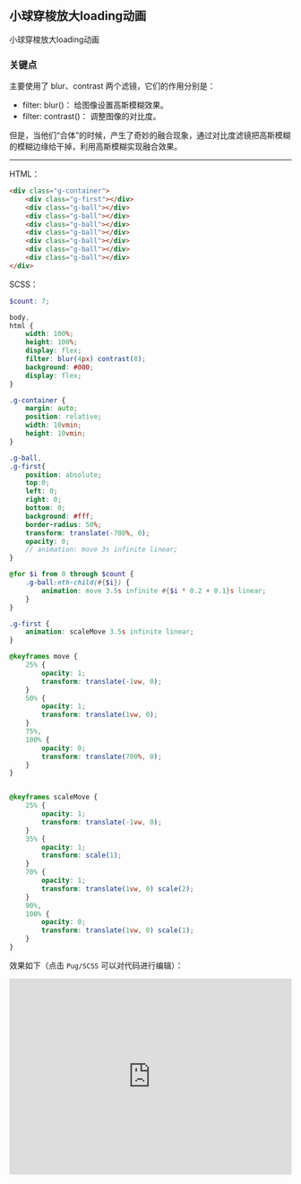 ## 小球穿梭放大loading动画

小球穿梭放大loading动画

### 关键点 

主要使用了 blur、contrast 两个滤镜，它们的作用分别是：

+ filter: blur()： 给图像设置高斯模糊效果。
+ filter: contrast()： 调整图像的对比度。

但是，当他们“合体”的时候，产生了奇妙的融合现象，通过对比度滤镜把高斯模糊的模糊边缘给干掉，利用高斯模糊实现融合效果。

----

HTML：

```HTML
<div class="g-container">
    <div class="g-first"></div>
    <div class="g-ball"></div>
    <div class="g-ball"></div>
    <div class="g-ball"></div>
    <div class="g-ball"></div>
    <div class="g-ball"></div>
    <div class="g-ball"></div>
    <div class="g-ball"></div>
</div>
```

SCSS：
```scss
$count: 7;

body,
html {
    width: 100%;
    height: 100%;
    display: flex;
    filter: blur(4px) contrast(8);
    background: #000;
    display: flex;
}

.g-container {
    margin: auto;
    position: relative;
    width: 10vmin;
    height: 10vmin;
}

.g-ball,
.g-first{
    position: absolute;
    top:0;
    left: 0;
    right: 0;
    bottom: 0;
    background: #fff;
    border-radius: 50%;
    transform: translate(-700%, 0);
    opacity: 0;
    // animation: move 3s infinite linear;
}

@for $i from 0 through $count { 
    .g-ball:nth-child(#{$i}) {
        animation: move 3.5s infinite #{$i * 0.2 + 0.1}s linear;
    }
}

.g-first {
    animation: scaleMove 3.5s infinite linear;
}

@keyframes move {
    25% {
        opacity: 1;
        transform: translate(-1vw, 0);
    }
    50% {
        opacity: 1;
        transform: translate(1vw, 0);
    }
    75%,
    100% {
        opacity: 0;
        transform: translate(700%, 0);
    }
}


@keyframes scaleMove {
    25% {
        opacity: 1;
        transform: translate(-1vw, 0);
    }
    35% {
        opacity: 1;
        transform: scale(1);
    }
    70% {
        opacity: 1;
        transform: translate(1vw, 0) scale(2);
    }
    90%,
    100% {
        opacity: 0;
        transform: translate(1vw, 0) scale(1);
    }
}
```

效果如下（点击 `Pug/SCSS` 可以对代码进行编辑）：

<iframe height="350" style="width: 100%;" scrolling="no" title="loading animation" src="https://codepen.io/Chokcoco/embed/BaaQEab?height=350&theme-id=default&default-tab=css,result" frameborder="no" allowtransparency="true" allowfullscreen="true">
  See the Pen <a href='https://codepen.io/Chokcoco/pen/BaaQEab'>loading animation</a> by Chokcoco
  (<a href='https://codepen.io/Chokcoco'>@Chokcoco</a>) on <a href='https://codepen.io'>CodePen</a>.
</iframe>